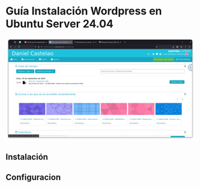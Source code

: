 # Guía Instalación Wordpress en Ubuntu Server 24.04
![img.png](./img.png)
## Instalación

## Configuracion





